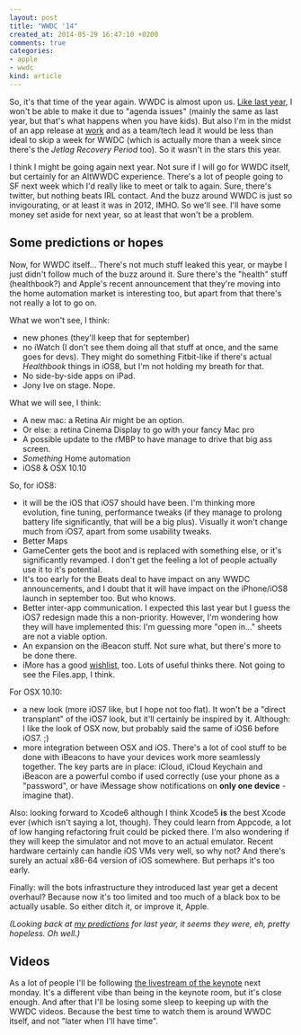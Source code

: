 ```yaml
---
layout: post
title: "WWDC '14"
created_at: 2014-05-29 16:47:10 +0200
comments: true
categories:
- apple
- wwdc
kind: article
---
```


So, it's that time of the year again. WWDC is almost upon us. [Like last year](),  I won't be able to make it due to "agenda issues" (mainly the same as last year, but that's what happens when you have kids). But also I'm in the midst of an app release at [work](http://icapps.com) and as a team/tech lead it would be less than ideal to skip a week for WWDC (which is actually more than a week since there's the *Jetlag Recovery Period* too). So it wasn't in the stars this year.

I think I might be going again next year. Not sure if I will go for WWDC itself, but certainly for an AltWWDC experience. There's a lot of people going to SF next week which I'd really like to meet or talk to again. Sure, there's twitter, but nothing beats IRL contact. And the buzz around WWDC is just so invigourating, or at least it was in 2012, IMHO. So we'll see. I'll have some money set aside for next year, so at least that won't be a problem.

<!-- more -->

## Some predictions or hopes

Now, for WWDC itself... There's not much stuff leaked this year, or maybe I just didn't follow much of the buzz around it. Sure there's the "health" stuff (healthbook?) and Apple's recent announcement that they're moving into the home automation market is interesting too, but apart from that there's not really a lot to go on.

What we won't see, I think:

* new phones (they'll keep that for september)
* no iWatch (I don't see them doing all that stuff at once, and the same goes for devs). They might do something Fitbit-like if there's actual *Healthbook* things in iOS8, but I'm not holding my breath for that.
* No side-by-side apps on iPad.
* Jony Ive on stage. Nope.

What we will see, I think:

* A new mac: a Retina Air might be an option.
* Or else: a retina Cinema Display to go with your fancy Mac pro
* A possible update to the rMBP to have manage to drive that big ass screen.
* *Something* Home automation
* iOS8 & OSX 10.10

So, for iOS8:

* it will be the iOS that iOS7 should have been. I'm thinking more evolution, fine tuning, performance tweaks (if they manage to prolong battery life significantly, that will be a big plus). Visually it won't change much from iOS7, apart from some usability tweaks.
* Better Maps
* GameCenter gets the boot and is replaced with something else, or it's significantly revamped. I don't get the feeling a lot of people actually use it to it's potential.
* It's too early for the Beats deal to have impact on any WWDC announcements, and I doubt that it will have impact on the iPhone/iOS8 launch in september too. But who knows.
* Better inter-app communication. I expected this last year but I guess the iOS7 redesign made this a non-priority. However, I'm wondering how they will have implemented this: I'm guessing more "open in..." sheets are not a viable option.
* An expansion on the iBeacon stuff. Not sure what, but there's more to be done there.
* iMore has a good [wishlist](http://www.imore.com/ios-8-wish-list-what-wed-love-see-wwdc-2014), too. Lots of useful thinks there. Not going to see the Files.app, I think.

For OSX 10.10:

* a new look (more iOS7 like, but I hope not too flat). It won't be a "direct transplant" of the iOS7 look, but it'll certainly be inspired by it. Although: I like the look of OSX now, but probably said the same of iOS6 before iOS7. ;)
* more integration between OSX and iOS. There's a lot of cool stuff to be done with iBeacons to have your devices work more seamlessly together. The key parts are in place: iCloud, iCloud Keychain and iBeacon are a powerful combo if used correctly (use your phone as a "password", or have iMessage show notifications on **only one device** - imagine that).

Also: looking forward to Xcode6 although I think Xcode5 **is** the best Xcode ever (which isn't saying a lot, though). They could learn from Appcode, a lot of low hanging refactoring fruit could be picked there. I'm also wondering if they will keep the simulator and not move to an actual emulator. Recent hardware certainly can handle iOS VMs very well, so why not? And there's surely an actual x86-64 version of iOS somewhere. But perhaps it's too early.

Finally: will the bots infrastructure they introduced last year get a decent overhaul? Because now it's too limited and too much of a black box to be actually usable. So either ditch it, or improve it, Apple.

*(Looking back at [my predictions](http://blog.inferis.org/blog/2013/06/10/wwdc-2013-hopes-and-expectations/) for last year, it seems they were, eh, pretty hopeless. Oh well.)*

## Videos

As a lot of people I'll be following [the livestream of the keynote](https://www.apple.com/apple-events/june-2014/) next monday. It's a different vibe than being in the keynote room, but it's close enough. And after that I'll be losing some sleep to keeping up with the WWDC videos. Because the best time to watch them is around WWDC itself, and not "later when I'll have time".

